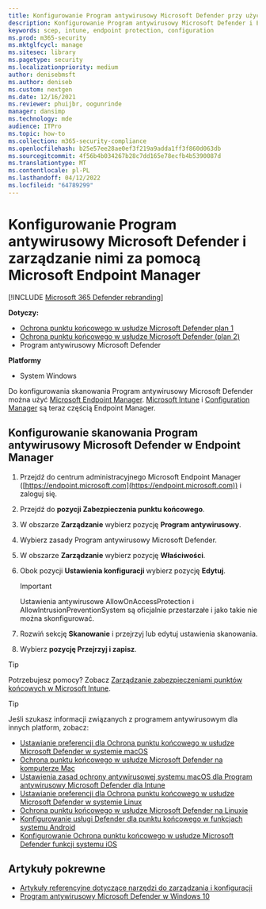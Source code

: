 ```yaml
---
title: Konfigurowanie Program antywirusowy Microsoft Defender przy użyciu Microsoft Endpoint Manager
description: Konfigurowanie Program antywirusowy Microsoft Defender i Endpoint Protection przy użyciu Microsoft Endpoint Manager i Microsoft Intune
keywords: scep, intune, endpoint protection, configuration
ms.prod: m365-security
ms.mktglfcycl: manage
ms.sitesec: library
ms.pagetype: security
ms.localizationpriority: medium
author: denisebmsft
ms.author: deniseb
ms.custom: nextgen
ms.date: 12/16/2021
ms.reviewer: phuijbr, oogunrinde
manager: dansimp
ms.technology: mde
audience: ITPro
ms.topic: how-to
ms.collection: m365-security-compliance
ms.openlocfilehash: b25e57ee28ae0ef3f219a9adda1ff3f860d063db
ms.sourcegitcommit: 4f56b4b034267b28c7dd165e78ecfb4b5390087d
ms.translationtype: MT
ms.contentlocale: pl-PL
ms.lasthandoff: 04/12/2022
ms.locfileid: "64789299"
---
```

# <a name="use-microsoft-endpoint-manager-to-configure-and-manage-microsoft-defender-antivirus"></a>Konfigurowanie Program antywirusowy Microsoft Defender i zarządzanie nimi za pomocą Microsoft Endpoint Manager

[!INCLUDE [Microsoft 365 Defender rebranding](../../includes/microsoft-defender.md)]


**Dotyczy:**

- [Ochrona punktu końcowego w usłudze Microsoft Defender plan 1](https://go.microsoft.com/fwlink/?linkid=2154037)
- [Ochrona punktu końcowego w usłudze Microsoft Defender (plan 2)](https://go.microsoft.com/fwlink/?linkid=2154037) 
- Program antywirusowy Microsoft Defender

**Platformy**
- System Windows

Do konfigurowania skanowania Program antywirusowy Microsoft Defender można użyć [Microsoft Endpoint Manager](/mem/endpoint-manager-overview). [Microsoft Intune](/mem/intune/fundamentals/what-is-intune) i [Configuration Manager](/mem/configmgr/core/understand/introduction) są teraz częścią Endpoint Manager.

## <a name="configure-microsoft-defender-antivirus-scans-in-endpoint-manager"></a>Konfigurowanie skanowania Program antywirusowy Microsoft Defender w Endpoint Manager

1. Przejdź do centrum administracyjnego Microsoft Endpoint Manager ([https://endpoint.microsoft.com](https://endpoint.microsoft.com)) i zaloguj się.

2. Przejdź do **pozycji Zabezpieczenia punktu końcowego**.

3. W obszarze **Zarządzanie** wybierz pozycję **Program antywirusowy**.

4. Wybierz zasady Program antywirusowy Microsoft Defender.

5. W obszarze **Zarządzanie** wybierz pozycję **Właściwości**.

6. Obok pozycji **Ustawienia konfiguracji** wybierz pozycję **Edytuj**.

   > [!IMPORTANT]
   > Ustawienia antywirusowe AllowOnAccessProtection i AllowIntrusionPreventionSystem są oficjalnie przestarzałe i jako takie nie można skonfigurować. 

7. Rozwiń sekcję **Skanowanie** i przejrzyj lub edytuj ustawienia skanowania.

8. Wybierz **pozycję Przejrzyj i zapisz**.

> [!TIP]
> Potrzebujesz pomocy? Zobacz [Zarządzanie zabezpieczeniami punktów końcowych w Microsoft Intune](/mem/intune/protect/endpoint-security).

> [!TIP]
> Jeśli szukasz informacji związanych z programem antywirusowym dla innych platform, zobacz:
> - [Ustawianie preferencji dla Ochrona punktu końcowego w usłudze Microsoft Defender w systemie macOS](mac-preferences.md)
> - [Ochrona punktu końcowego w usłudze Microsoft Defender na komputerze Mac](microsoft-defender-endpoint-mac.md)
> - [Ustawienia zasad ochrony antywirusowej systemu macOS dla Program antywirusowy Microsoft Defender dla Intune](/mem/intune/protect/antivirus-microsoft-defender-settings-macos)
> - [Ustawianie preferencji dla Ochrona punktu końcowego w usłudze Microsoft Defender w systemie Linux](linux-preferences.md)
> - [Ochrona punktu końcowego w usłudze Microsoft Defender na Linuxie](microsoft-defender-endpoint-linux.md)
> - [Konfigurowanie usługi Defender dla punktu końcowego w funkcjach systemu Android](android-configure.md)
> - [Konfigurowanie Ochrona punktu końcowego w usłudze Microsoft Defender funkcji systemu iOS](ios-configure-features.md)

## <a name="related-articles"></a>Artykuły pokrewne

- [Artykuły referencyjne dotyczące narzędzi do zarządzania i konfiguracji](configuration-management-reference-microsoft-defender-antivirus.md)
- [Program antywirusowy Microsoft Defender w Windows 10](microsoft-defender-antivirus-in-windows-10.md)
